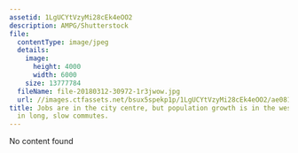 ```yaml
---
assetid: 1LgUCYtVzyMi28cEk4eOO2
description: AMPG/Shutterstock
file:
  contentType: image/jpeg
  details:
    image:
      height: 4000
      width: 6000
    size: 13777784
  fileName: file-20180312-30972-1r3jwow.jpg
  url: //images.ctfassets.net/bsux5spekp1p/1LgUCYtVzyMi28cEk4eOO2/ae081ad33aa74a13ad62e57a46680ad1/file-20180312-30972-1r3jwow.jpg
title: Jobs are in the city centre, but population growth is in the west, resulting
  in long, slow commutes.
---
```

No content found